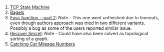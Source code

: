 1. [TCP State Machine](https://www.codewars.com/kata/54acc128329e634e9a000362)
2. [Bagels](https://www.codewars.com/kata/54bd6b4c956834c9870001a1)
3. [Fusc function --part 2](https://www.codewars.com/kata/57040e445a726387a1001cf7): Note - This one went unfinished due to timeouts, even though authors approach was tried in two different variants. Possibly a bug as some of the users reported similar issue.
4. [Recover Secret](https://www.codewars.com/kata/53f40dff5f9d31b813000774): Note - Could have also been solved as topological sorting of a graph.
5. [Catching Car Mileage Numbers](https://www.codewars.com/kata/52c4dd683bfd3b434c000292)

